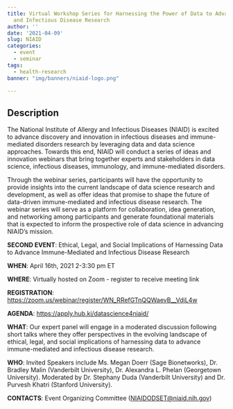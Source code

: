```yaml
---
title: Virtual Workshop Series for Harnessing the Power of Data to Advance Immune-mediated
  and Infectious Disease Research
author: ''
date: '2021-04-09'
slug: NIAID
categories:
  - event
  - seminar
tags:
  - health-research
banner: "img/banners/niaid-logo.png"
  
---
```


## Description

The National Institute of Allergy and Infectious Diseases (NIAID) is excited to advance discovery and innovation in infectious diseases and immune-mediated disorders research by leveraging data and data science approaches. Towards this end, NIAID will conduct a series of ideas and innovation webinars that bring together experts and stakeholders in data science, infectious diseases, immunology, and immune-mediated disorders.

Through the webinar series, participants will have the opportunity to provide insights into the current landscape of data science research and development, as well as offer ideas that promise to shape the future of data-driven immune-mediated and infectious disease research. The webinar series will serve as a platform for collaboration, idea generation, and networking among participants and generate foundational materials that is expected to inform the prospective role of data science in advancing NIAID’s mission.

**SECOND EVENT**: Ethical, Legal, and Social Implications of Harnessing Data to Advance Immune-Mediated and Infectious Disease Research

**WHEN**:  April 16th, 2021 2-3:30 pm ET

**WHERE**: Virtually hosted on Zoom - register to receive meeting link

**REGISTRATION**:  https://zoom.us/webinar/register/WN_RRefGTnQQWaevB__VdjL4w 

**AGENDA**: https://apply.hub.ki/datascience4niaid/

**WHAT**: Our expert panel will engage in a moderated discussion following short talks where they offer perspectives in the evolving landscape of ethical, legal, and social implications of harnessing data to advance immune-mediated and infectious disease research.

**WHO**: Invited Speakers include Ms. Megan Doerr (Sage Bionetworks), Dr. Bradley Malin (Vanderbilt University), Dr. Alexandra L. Phelan (Georgetown University). Moderated by Dr. Stephany Duda (Vanderbilt University) and Dr. Purvesh Khatri (Stanford University).

**CONTACTS**: Event Organizing Committee (NIAIDODSET@niaid.nih.gov)
